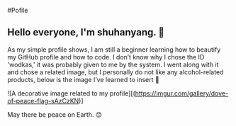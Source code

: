 #Pofile
## Hello everyone, I'm shuhanyang. 👋

As my simple profile shows, I am still a beginner learning how to beautify my GitHub profile and how to code. I don’t know why I chose the ID 'wodkas,' it was probably given to me by the system. I went along with it and chose a related image, but I personally do not like any alcohol-related products, below is the image I’ve learned to insert 📸

![A decorative image related to my profile][(https://imgur.com/gallery/dove-of-peace-flag-sAzCzKN)]

May there be peace on Earth. 😊
